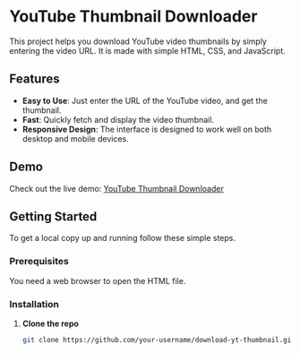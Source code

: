 # YouTube Thumbnail Downloader

This project helps you download YouTube video thumbnails by simply entering the video URL. It is made with simple HTML, CSS, and JavaScript.

## Features

- **Easy to Use**: Just enter the URL of the YouTube video, and get the thumbnail.
- **Fast**: Quickly fetch and display the video thumbnail.
- **Responsive Design**: The interface is designed to work well on both desktop and mobile devices.

## Demo

Check out the live demo: [YouTube Thumbnail Downloader](https://download-yt-thumbnail.vercel.app/)

## Getting Started

To get a local copy up and running follow these simple steps.

### Prerequisites

You need a web browser to open the HTML file.

### Installation

1. **Clone the repo**

   ```sh
   git clone https://github.com/your-username/download-yt-thumbnail.git
